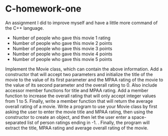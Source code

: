 # C-homework-one
An assignment I did to improve myself and have a little more command of the C++ language.

* Number of people who gave this movie 1 rating
* Number of people who gave this movie 2 points
* Number of people who gave this movie 3 points
* Number of people who gave this movie 4 points
* Number of people who gave this movie 5 points

Implement the Movie class, which can contain the above
information. Add a constructor that will accept two parameters and initialize the title of the movie to the value of its first parameter and the MPAA rating of the movie to the value of its second parameter and the overall rating to 0. Also include accessor member functions for title and MPAA rating. Add a member function to increase the overall rating that will only accept integer values from 1 to 5. Finally, write a member function that will return the average overall rating of a movie. Write a program to use your Movie class by first asking the user to enter the movie title and MPAA rating, then using the constructor to create an object, and then let the user enter a space-separated list of person ratings ending in -1. . Finally, the program will extract the title, MPAA rating and average overall rating of the movie.
